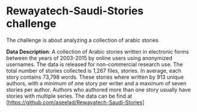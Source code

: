 # Rewayatech-Saudi-Stories challenge
The challenge is about analyzing a collection of arabic stories

**Data Description**:
  A collection of Arabic stories written in electronic forms between the years of 2003-2015 by online users using anonymized usernames. The data is released for non-commercial research use. The total number of stories collected is 1,267 files, stories. In average, each story contains 73,798 words. These stories where written by 913 unique authors, with a minimum of one story per writer and a maximum of seven stories per author. Authors who authored more than one story usually have stories with multiple series. The data can be find at [https://github.com/aseelad/Rewayatech-Saudi-Stories]
